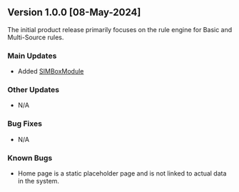## Version 1.0.0 [08-May-2024]
The initial product release primarily focuses on the rule engine for Basic and Multi-Source rules.

### Main Updates
- Added [SIMBoxModule](../tutorials/SIMBoxModule.md)

### Other Updates
- N/A

### Bug Fixes
- N/A

### Known Bugs
- Home page is a static placeholder page and is not linked to actual data in the system.
  

